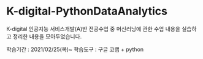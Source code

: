 # K-digital-PythonDataAnalytics
K-digital 인공지능 서비스개발(A)반 전공수업 중 머신러닝에 관한 수업 내용을 실습하고 정리한 내용을 모아두었습니다.

학습기간 : 2021/02/25(목)~
학습도구 : 구글 코랩 + python
